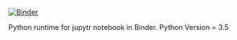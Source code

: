 [![Binder](https://mybinder.org/badge_logo.svg)](https://mybinder.org/v2/gh/theLufenk/python2_runtime/HEAD)

Python runtime for jupytr notebook in Binder.
Python Version = 3.5

